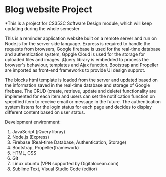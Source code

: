 # Blog website Project 

*This is a project for CS353C Software Design module, which will keep updating during the whole semester 

This is a reminder application website built on a remote server and run on Node.js for the server side language. Express is required to handle the requests from browsers, Google firebase is used for the real-time database and authentication system, Gppgle Cloud is used for the storage for uploaded files and images. jQuery library is embedded to process the browser's behaviour, templates and Ajax function. Bootstrap and Propeller are imported as front-end frameworks to provide UI design supprot. 

The blocks html template is loaded from the server and updated based on the information saved in the real-time database and storage of Google firebase. The CRUD (create, retrieve, update and delete) functionality are implemented for each item and users can set the notification function on specified item to receive email or message in the future. The authentication system listens for the login status for each page and decides to display different content based on user status. 


Development environment:
1. JavaScript (jQuery libray)
2. Node.js (Express)
3. Firebase (Real-time Database, Authentication, Storage)
4. Bootstrap, Propeller(framework) 
5. HTML, CSS 
6. Git
7. Linux ubuntu (VPN supported by Digitalocean.com)
8. Sublime Text, Visual Studio Code (editor)
